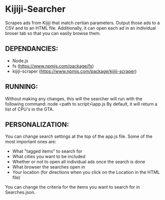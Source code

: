 # Kijiji-Searcher
Scrapes ads from Kijiji that match certian parameters. Output those ads to a CSV and to an HTML file. 
Additionally, it can open each ad in an individual broser tab so that you can easily browse them.


DEPENDANCIES:
---------------------------------------------------

  - Node.js
  - fs (https://www.npmjs.com/package/fs)
  - kijiji-scraper (https://www.npmjs.com/package/kijiji-scraper)


RUNNING:
---------------------------------------------------

Without making any changes, this will the searcher will run with the following command: 
node \<path to script\>\app.js
By default, it will return a list of CPU's in the GTA.


PERSONALIZATION:
---------------------------------------------------

You can change search settings at the top of the app.js file. Some of the most important ones are:

 - What "tagged items" to search for
 - What cities you want to be included
 - Whether or not to open all individual ads once the search is done
 - What browser the searches open in
 - Your location (for directions when you click on the Location in the HTML file)

You can change the criteria for the items you want to search for in Searches.json.



  
